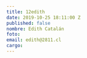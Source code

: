 ```yaml
---
title: 12edith
date: 2019-10-25 18:11:00 Z
published: false
nombre: Edith Catalán
foto: 
email: edith@2811.cl
cargo: 
---
```


